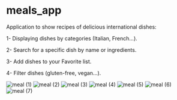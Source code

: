 # meals_app

Application to show recipes of delicious international dishes:


1- Displaying dishes by categories (Italian, French...).

2- Search for a specific dish by name or ingredients.

3- Add dishes to your Favorite list.

4- Filter dishes (gluten-free, vegan...).

![meal (1)](https://user-images.githubusercontent.com/115164036/194427007-12b8be39-12e7-4d8c-9be8-d17ea231e1e3.jpg)
![meal (2)](https://user-images.githubusercontent.com/115164036/194427010-513acb5a-1da1-4bd6-8e75-ea0c053a2b35.jpg)
![meal (3)](https://user-images.githubusercontent.com/115164036/194427011-25e18efc-21f4-4ded-9bb1-e43f17342533.jpg)
![meal (4)](https://user-images.githubusercontent.com/115164036/194427015-49e3709c-bcf0-44b1-9562-8e777dc37844.jpg)
![meal (5)](https://user-images.githubusercontent.com/115164036/194427018-7f016c46-5e1f-47f0-91e5-4091b5414747.jpg)
![meal (6)](https://user-images.githubusercontent.com/115164036/194427019-fa926838-3f97-4f32-9a0d-51b4b7ffb4d9.jpg)
![meal (7)](https://user-images.githubusercontent.com/115164036/194427020-94956b99-d3fa-44a4-aff4-e8d4e10b84b7.jpg)
